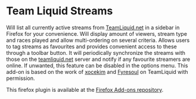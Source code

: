 # Team Liquid Streams
Will list all currently active streams from [TeamLiquid.net](http://teamliquid.net) in a sidebar in Firefox for your convenience. Will display amount of viewers, stream type and races played and allow multi-ordering on several criteria. Allows users to tag streams as favourites and provides convenient access to these through a toolbar button. It will periodically synchronize the streams with those on the [teamliquid.net](http://teamliquid.net) server and notify if any favourite streamers are online. If unwanted, this feature can be disabled in the options menu. This add-on is based on the work of [xocekim](http://www.teamliquid.net/forum/viewmessage.php?topic_id=189489) and [Fyresoul](http://www.teamliquid.net/forum/viewmessage.php?topic_id=205002) on TeamLiquid with permission.

This firefox plugin is available at the [Firefox Add-ons repository](https://addons.mozilla.org/firefox/addon/team-liquid-streams/).